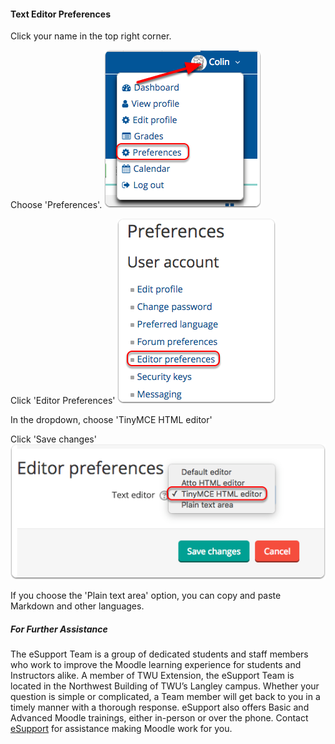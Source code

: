 #### Text Editor Preferences

Click your name in the top right corner.

Choose 'Preferences'.
![](/assets/click-your-name-in-the-top-right-corner.png)

Click 'Editor Preferences'
![](/assets/click--editor-preferences-.png)

In the dropdown, choose 'TinyMCE HTML editor'

Click 'Save changes'
![](/assets/in-the-dropdown--choose--tinymce-html-editor-.png)

If you choose the 'Plain text area' option, you can copy and paste Markdown and other languages.

##### For Further Assistance

The eSupport Team is a group of dedicated students and staff members who work to improve the Moodle learning experience for students and Instructors alike. A member of TWU Extension, the eSupport Team is located in the Northwest Building of TWU’s Langley campus. Whether your question is simple or complicated, a Team member will get back to you in a timely manner with a thorough response. eSupport also offers Basic and Advanced Moodle trainings, either in-person or over the phone. Contact [eSupport](https://trinitywestern.teamdynamix.com/TDClient/Requests/ServiceDet?ID=16141) for assistance making Moodle work for you.

